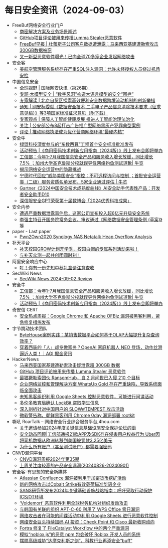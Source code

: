 # 每日安全资讯（2024-09-03）

- FreeBuf网络安全行业门户
  - [商密解决方案及业务场景阐述](https://www.freebuf.com/articles/database/408463.html)
  - [GitHub项目评论被用来传播Lumma Stealer恶意软件](https://www.freebuf.com/news/409987.html)
  - [FreeBuf早报 | 杜蕾斯子公司客户数据遭泄露；马来西亚基建遭勒索攻击300GB数据被窃](https://www.freebuf.com/news/409978.html)
  - [又一新型恶意软件曝光！已向全球70多家企业发起网络攻击](https://www.freebuf.com/news/409960.html)
- 安全客
  - [美航空管理服务系统存在严重SQL注入漏洞：允许未经授权人员绕过机场安检](https://mp.weixin.qq.com/s?__biz=MzA5ODA0NDE2MA==&mid=2649786826&idx=1&sn=5836a828206db72a5c4643bca67de664&chksm=8893b9a5bfe430b386427669dfc669d65e16f9ebfb2388771f56ff7a703089c1471750fbf486&scene=58&subscene=0#rd)
- 中国信息安全
  - [全球视野 | 国际网安快讯（第26期）](https://mp.weixin.qq.com/s?__biz=MzA5MzE5MDAzOA==&mid=2664224255&idx=1&sn=ee1b43d0b3e2f0ce614e4484f5c59c5e&chksm=8b59d706bc2e5e10bf0f8ca0324b663cb8f29d9cffddc74051e86fb4f46dec3963847c6d0d35&scene=58&subscene=0#rd)
  - [专题·大模型安全 | “数字风洞”构造大语言模型的安全“围栏”](https://mp.weixin.qq.com/s?__biz=MzA5MzE5MDAzOA==&mid=2664224255&idx=2&sn=53bce774833724255ace701a6592a7dd&chksm=8b59d706bc2e5e10bcef78f6ab4e190d9400f59c8176e017ac096721eee92433df68a8e174fa&scene=58&subscene=0#rd)
  - [专家解读 | 北京自贸区探索高效便利安全数据跨境流动机制的创新举措](https://mp.weixin.qq.com/s?__biz=MzA5MzE5MDAzOA==&mid=2664224255&idx=3&sn=ddc82715598e8d49aa1b17fa9c1175ee&chksm=8b59d706bc2e5e10479b7c902daeb7ee08b2db477323d6a82e5ea3d3272249d46fa22b2d6387&scene=58&subscene=0#rd)
  - [通知 | 网安标委就《数据安全技术 二手电子产品信息清除技术要求（征求意见稿）》等3项国家标准征求意见（附下载）](https://mp.weixin.qq.com/s?__biz=MzA5MzE5MDAzOA==&mid=2664224255&idx=4&sn=ca837e72d8adbc707bda12f893f32da0&chksm=8b59d706bc2e5e100ae8d027498b854070f79e48e125bf4ae005d1a21b79ab092345fa32d0f1&scene=58&subscene=0#rd)
  - [专家观点 | 保障人工智能健康发展 推进人工智能治理法治化](https://mp.weixin.qq.com/s?__biz=MzA5MzE5MDAzOA==&mid=2664224255&idx=5&sn=9215953774b6d943b51600a901f5f4a4&chksm=8b59d706bc2e5e10fa55310f033c0d35e0e32cfa6ce068d2dc4815bd26b940f370561ef639a3&scene=58&subscene=0#rd)
  - [关注 | 公安部公布8起打击广告推广型网络黑灰产犯罪典型案例](https://mp.weixin.qq.com/s?__biz=MzA5MzE5MDAzOA==&mid=2664224255&idx=6&sn=6a6fb4999eada639bbe4267807b6b04b&chksm=8b59d706bc2e5e10cdce1d4ddd92ca1f7d0dab0c5cf310c48571384b650f2242eb2bf57dce00&scene=58&subscene=0#rd)
  - [评论 | 推动网络执法成为优化营商网络环境“最硬内核”](https://mp.weixin.qq.com/s?__biz=MzA5MzE5MDAzOA==&mid=2664224255&idx=7&sn=922452eba0a1e61ce2470a2d3bf65c94&chksm=8b59d706bc2e5e10b2f1f13561c0c35253a6bddef03a14103dbe49726fab2e3d95758f0cf35a&scene=58&subscene=0#rd)
- 安全牛
  - [绿盟科技深度参与的“东数西算”工程首个安全标准批准发布](https://www.aqniu.com/vendor/106060.html)
  - [活动预告 |《商用密码技术创新应用指南（2024版）》线上发布会即将举办](https://www.aqniu.com/vendor/106055.html)
  - [工信部：今年1-7月我国信息安全产品和服务收入增长放缓，同比增长7.5% ；加州大学圣克鲁斯分校就误导性网络钓鱼测试道歉| 牛览](https://www.aqniu.com/vendor/106056.html)
  - [揭示网络安全运营中的隐藏挑战](https://www.aqniu.com/vendor/106052.html)
  - [宁德时代回应“威胁美国安全”指控：不可远程访问与控制 ；首批安全运营类（二级）服务资质名单发布，5家企业通过评估 | 牛览](https://www.aqniu.com/vendor/106051.html)
  - [Gartner《2024中国安全技术成熟度曲线》AI安全助手代表性产品：开发者安全助手D10](https://www.aqniu.com/vendor/106044.html)
  - [深信服安全GPT荣获第十届数博会「2024优秀科技成果」](https://www.aqniu.com/vendor/106045.html)
- 安全内参
  - [遭遇严重数据泄露事件后，这家公司宣布投入超6亿元升级安全系统](https://mp.weixin.qq.com/s?__biz=MzI4NDY2MDMwMw==&mid=2247512524&idx=1&sn=3d4d68736a37206f9c317f43c054072c&chksm=ebfaf6ecdc8d7ffaf01dd819648078ef1eaca018f01afe6dd105971a1b72a7bf9a2d0406b48a&scene=58&subscene=0#rd)
  - [李强主持召开国务院常务会议，审议通过《网络数据安全管理条例 (草案)》等](https://mp.weixin.qq.com/s?__biz=MzI4NDY2MDMwMw==&mid=2247512524&idx=2&sn=ac0221b79139ae01b019b73bf1d37f62&chksm=ebfaf6ecdc8d7ffa1d8196dbdc41652b54ff7b72092f1a5f5598a776fe4fbf949c19de86f1bf&scene=58&subscene=0#rd)
- paper - Last paper
  - [Pwn2Own2020 Synology NAS Netatalk Heap Overflow Analysis](https://paper.seebug.org/3220/)
- 补天平台
  - [补天校园GROW计划开学季，校园白帽的专属系列活动来啦！](https://mp.weixin.qq.com/s?__biz=MzI2NzY5MDI3NQ==&mid=2247504862&idx=1&sn=0c99fd4254286782479e7e89e6133897&chksm=eaf99b92dd8e1284a9bc086a45bb07cb1de6a58fe2ac45c5f230a1d0e6ef4761c9c71866b0d3&scene=58&subscene=0#rd)
  - [与补天众测一起共创团圆时刻！](https://mp.weixin.qq.com/s?__biz=MzI2NzY5MDI3NQ==&mid=2247504862&idx=2&sn=fcc4ae7f4f5b2544c03166b3888cdf71&chksm=eaf99b92dd8e128440b0efad36a98a8f316648764a017c766c53b6ce2afec5f6308770480a15&scene=58&subscene=0#rd)
- 阿里安全响应中心
  - [叮！你有一份先知中秋礼盒请注意查收](https://mp.weixin.qq.com/s?__biz=MzIxMjEwNTc4NA==&mid=2652995063&idx=1&sn=5976e29c0886f9c9447421d7c7eae5a6&chksm=8c9ef2a0bbe97bb62c1af184088abf6a2cf7b96899c71f4999225b7027b7732a0ecf14f624f1&scene=58&subscene=0#rd)
- SecWiki News
  - [SecWiki News 2024-09-02 Review](http://www.sec-wiki.com/?2024-09-02)
- 安全牛
  - [工信部：今年1-7月我国信息安全产品和服务收入增长放缓，同比增长7.5% ；加州大学圣克鲁斯分校就误导性网络钓鱼测试道歉| 牛览](https://mp.weixin.qq.com/s?__biz=MjM5Njc3NjM4MA==&mid=2651131814&idx=1&sn=ad05e0728257280da05e6c3da88f8633&chksm=bd15bf758a6236633e8ce2a1fba27db9c451a7c4b1b2271e3fd243ee7b5c9f7280c015716100&scene=58&subscene=0#rd)
  - [活动预告 |《商用密码技术创新应用指南（2024版）》线上发布会即将举办](https://mp.weixin.qq.com/s?__biz=MjM5Njc3NjM4MA==&mid=2651131814&idx=2&sn=0f0d2611b676ee59920ffb88ce3531e9&chksm=bd15bf758a623663492d2c333f5875ea86bd19ff6c783f9ca731b245bb015459397134ca0cf5&scene=58&subscene=0#rd)
- 奇安信 CERT
  - [安全热点周报：Google Chrome 和 Apache OFBiz 漏洞被黑客利用，紧急修复措施发布](https://mp.weixin.qq.com/s?__biz=MzU5NDgxODU1MQ==&mid=2247501978&idx=1&sn=61c623acad92737f00bcef0c5d233829&chksm=fe79ec02c90e6514f2a3f9dfa4c965e4bd2f7564b0fbb65741aed98ae042d7200a125f983d3c&scene=58&subscene=0#rd)
- 字节跳动技术团队
  - [ByteHouse案例实践：某销售数据平台如何基于OLAP大幅提升复杂查询效率？](https://mp.weixin.qq.com/s?__biz=MzI1MzYzMjE0MQ==&mid=2247509781&idx=1&sn=230f9fe9edfac081e6d62c68cf8c1cbd&chksm=e9d36cf7dea4e5e195c8509025f3f582d5c3dbcc88dbb837db3d77f29038d555d09bd279aea0&scene=58&subscene=0#rd)
  - [穿着西装的「人」却专做家务？OpenAI 家庭机器人 NEO 登场，动作丝滑逼近人类！｜AGI 掘金资讯](https://mp.weixin.qq.com/s?__biz=MzI1MzYzMjE0MQ==&mid=2247509781&idx=2&sn=9c621bb429f09c5037a0705979526907&chksm=e9d36cf7dea4e5e1505b9a0c2db9fbbc99494f052b059d8f13880a28ee97664a2e8d9da15a26&scene=58&subscene=0#rd)
- HackerNews
  - [马来西亚国家基建遭勒索攻击疑泄露超 300GB 数据](https://hackernews.cc/archives/55189)
  - [GitHub 项目评论被用来传播 Lumma Stealer 恶意软件](https://hackernews.cc/archives/55185)
  - [最猖獗勒索团伙 RansomHub，自 2 月问世已入侵 210 个目标](https://hackernews.cc/archives/55182)
  - [企业网络监控和管理解决方案 WhatsUp Gold 存在严重缺陷，导致系统面临全面攻击](https://hackernews.cc/archives/55180)
  - [未知黑客组织利用 Google Sheets 控制恶意软件，可能进行间谍活动](https://hackernews.cc/archives/55173)
  - [多伦多教育局确认 LockBit 盗取学生信息](https://hackernews.cc/archives/55160)
  - [深入剖析针对中国用户的 SLOW#TEMPEST 攻击活动](https://hackernews.cc/archives/55169)
  - [微软警告称，朝鲜黑客利用 Chrome 0day 漏洞部署 rootkit](https://hackernews.cc/archives/55158)
- 嘶吼 RoarTalk – 网络安全行业综合服务平台,4hou.com
  - [关于邀请参加2024年度关键信息基础设施安全保护论坛的函](https://www.4hou.com/posts/PGjn)
  - [安全动态回顾|工信部通报21款APP及SDK存在侵害用户权益行为 Uber因将司机数据从欧洲转移到美国被罚款3.25亿美元](https://www.4hou.com/posts/NGOz)
  - [为什么所有账户（甚至测试账户）都需要强密码](https://www.4hou.com/posts/rpkK)
- CNVD漏洞平台
  - [CNVD漏洞周报2024年第35期](https://mp.weixin.qq.com/s?__biz=MzU3ODM2NTg2Mg==&mid=2247495227&idx=1&sn=9187af7308b472287a51ffacd76b43f7&chksm=fd74def2ca0357e40ead351657ac36a999f6508668c4d42c6bee9c2459e1011a31855cac318d&scene=58&subscene=0#rd)
  - [上周关注度较高的产品安全漏洞(20240826-20240901)](https://mp.weixin.qq.com/s?__biz=MzU3ODM2NTg2Mg==&mid=2247495227&idx=2&sn=bd78a786194d867f9ec3252f293da309&chksm=fd74def2ca0357e4d5a4cb6efcbe5aa4696ca0804b691806246e8f44727a746f2589576470ea&scene=58&subscene=0#rd)
- 安全客-有思想的安全新媒体
  - [Atlassian Confluence 漏洞被利用于加密货币挖矿活动](https://www.anquanke.com/post/id/299683)
  - [新的网络攻击以Cobalt Strike有效载荷瞄准华语企业](https://www.anquanke.com/post/id/299686)
  - [SANS研究所发布2024年关键基础设施战略指南：呼吁采取行动保护ICS/OT环境](https://www.anquanke.com/post/id/299689)
  - [‘Voldemort’ 恶意软件利用全球税务机构对组织发动攻击](https://www.anquanke.com/post/id/299693)
  - [与韩国有关联的组织 APT-C-60 利用了 WPS Office 零日漏洞](https://www.anquanke.com/post/id/299696)
  - [网络攻击者在可能的间谍活动中利用 Google Sheets 进行恶意软件控制](https://www.anquanke.com/post/id/299698)
  - [网络安全巨头持续加码 AI 投资：Check Point 和 Cisco 最新收购动向](https://www.anquanke.com/post/id/299701)
  - [Fortra 修复了 FileCatalyst Workflow 中的两个严重漏洞](https://www.anquanke.com/post/id/299704)
  - [模拟“noblox.js”的恶意 npm 包会破坏 Roblox 开发人员的系统](https://www.anquanke.com/post/id/299708)
  - [摆脱高级威胁“达摩克利斯之剑”，科教行业再添安全“buff”](https://www.anquanke.com/post/id/299710)
